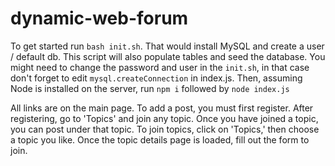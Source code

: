 # dynamic-web-forum

To get started run `bash init.sh`. That would install MySQL and create a user / default db.
This script will also populate tables and seed the database.
You might need to change the password and user in the `init.sh`, in that case don't forget to edit `mysql.createConnection` in index.js.
Then, assuming Node is installed on the server, run `npm i` followed by `node index.js`

All links are on the main page. To add a post, you must first register. After registering, go to 'Topics' and join any topic. Once you have joined a topic, you can post under that topic. To join topics, click on 'Topics,' then choose a topic you like. Once the topic details page is loaded, fill out the form to join.
